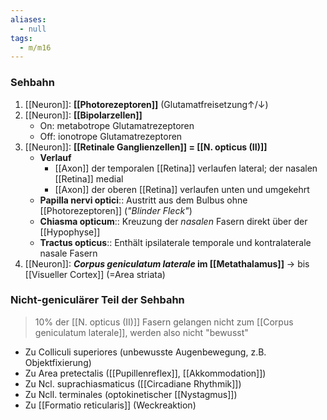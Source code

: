 ```yaml
---
aliases:
  - null
tags:
  - m/m16
---
```


### Sehbahn 
1. [[Neuron]]: **[[Photorezeptoren]]** (Glutamatfreisetzung↑/↓)
2. [[Neuron]]: **[[Bipolarzellen]]**
	- On: metabotrope Glutamatrezeptoren
	- Off: ionotrope Glutamatrezeptoren
3. [[Neuron]]: **[[Retinale Ganglienzellen]] = [[N. opticus (II)]]**
	- **Verlauf**
		- [[Axon]] der temporalen [[Retina]] verlaufen lateral; der nasalen [[Retina]] medial
		- [[Axon]] der oberen [[Retina]] verlaufen unten und umgekehrt
	- **Papilla nervi optici**:: Austritt aus dem Bulbus ohne [[Photorezeptoren]] (*"Blinder Fleck"*)
	- **Chiasma opticum**:: Kreuzung der *nasalen* Fasern direkt über der [[Hypophyse]]
	- **Tractus opticus**:: Enthält ipsilaterale temporale und kontralaterale nasale Fasern
4. [[Neuron]]: ***Corpus geniculatum laterale* im [[Metathalamus]]** → bis [[Visueller Cortex]] (=Area striata)

### Nicht-geniculärer Teil der Sehbahn
> 10% der [[N. opticus (II)]] Fasern gelangen nicht zum [[Corpus geniculatum laterale]], werden also nicht "bewusst"
- Zu Colliculi superiores (unbewusste Augenbewegung, z.B. Objektfixierung)
- Zu Area pretectalis ([[Pupillenreflex]], [[Akkommodation]])
- Zu Ncl. suprachiasmaticus ([[Circadiane Rhythmik]])
- Zu Ncll. terminales (optokinetischer [[Nystagmus]])
- Zu [[Formatio reticularis]] (Weckreaktion)